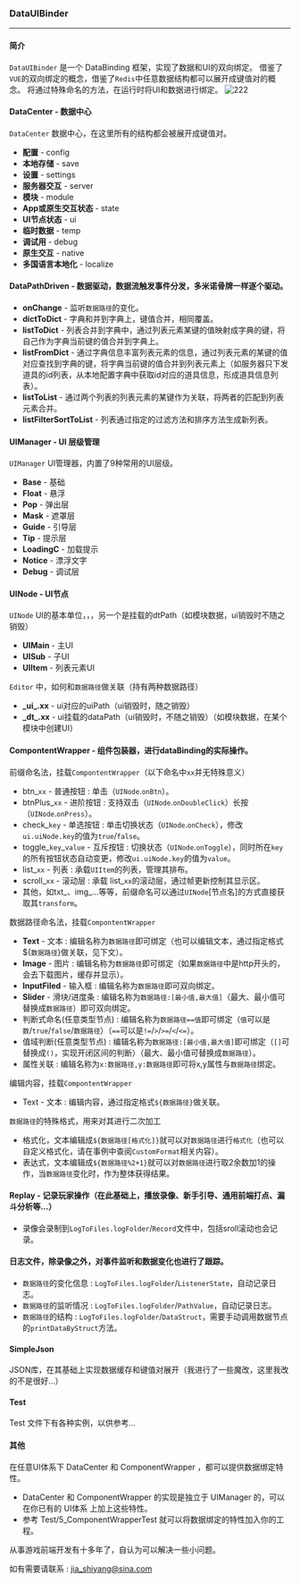 ### DataUIBinder

----



#### 简介

`DataUIBinder` 是一个 DataBinding 框架，实现了数据和UI的双向绑定。
借鉴了`VUE`的双向绑定的概念，借鉴了`Redis`中任意数据结构都可以展开成键值对的概念。
将通过特殊命名的方法，在运行时将UI和数据进行绑定。
![222](https://user-images.githubusercontent.com/32121702/147531259-9d3d5ca2-acc9-472c-8b51-450ae3022793.png)



#### DataCenter - 数据中心

`DataCenter` 数据中心，在这里所有的结构都会被展开成键值对。

* **配置** - config
* **本地存储** - save
* **设置** - settings
* **服务器交互** - server
* **模块** - module
* **App或原生交互状态** - state
* **UI节点状态** - ui
* **临时数据** - temp
* **调试用** - debug
* **原生交互** - native
* **多国语言本地化** - localize   

#### DataPathDriven - 数据驱动，数据流触发事件分发，多米诺骨牌一样逐个驱动。

* **onChange** - 监听`数据路径`的变化。
* **dictToDict** - 字典和并到字典上，键值合并，相同覆盖。
* **listToDict** - 列表合并到字典中，通过列表元素某键的值映射成字典的键，将自己作为字典当前键的值合并到字典上。
* **listFromDict** - 通过字典信息丰富列表元素的信息，通过列表元素的某键的值对应查找到字典的键，将字典当前键的值合并到列表元素上（如服务器只下发道具的id列表，从本地配置字典中获取id对应的道具信息，形成道具信息列表）。
* **listToList** - 通过两个列表的列表元素的某键作为关联，将两者的匹配到列表元素合并。
* **listFilterSortToList** - 列表通过指定的过滤方法和排序方法生成新列表。

#### UIManager - UI 层级管理

`UIManager` UI管理器，内置了9种常用的UI层级。

* **Base** - 基础
* **Float** - 悬浮
* **Pop** - 弹出层
* **Mask** - 遮罩层
* **Guide** - 引导层
* **Tip** - 提示层
* **LoadingC** - 加载提示
* **Notice** - 漂浮文字
* **Debug** - 调试层

#### UINode - UI节点

`UINode` UI的基本单位，，，另一个是挂载的dtPath（如模块数据，ui销毁时不随之销毁）

* **UIMain** - 主UI
* **UISub** - 子UI
* **UIItem** - 列表元素UI

`Editor` 中，如何和`数据路径`做关联（持有两种数据路径）

* **\_ui\_.xx** - ui对应的uiPath（ui销毁时，随之销毁）
* **\_dt\_.xx** - ui挂载的dataPath（ui销毁时，不随之销毁）（如模块数据，在某个模块中创建UI）



#### CompontentWrapper - 组件包装器，进行dataBinding的实际操作。

前缀命名法，挂载`CompontentWrapper`（以下命名中`xx`并无特殊意义）

* btn_`xx` - 普通按钮 : 单击（`UINode`.`onBtn`）。
* btnPlus_`xx` - 进阶按钮 : 支持双击（`UINode`.`onDoubleClick`）长按（`UINode`.`onPress`）。
* check_`key` - 单选按钮 : 单击切换状态（`UINode`.`onCheck`），修改`ui.uiNode.key`的值为`true`/`false`。
* toggle\_`key`\_`value` - 互斥按钮 : 切换状态（`UINode`.`onToggle`），同时所在`key`的所有按钮状态自动变更，修改`ui.uiNode.key`的值为`value`。
* list_`xx` - 列表 : 承载`UIItem`的列表，管理其排布。
* scroll_`xx` - 滚动层 : 承载 list_`xx`的滚动层，通过帧更新控制其显示区。
* 其他，如txt_、img_...等等，前缀命名可以通过`UINode`\[节点名\]的方式直接获取其`transform`。

数据路径命名法，挂载`CompontentWrapper`

* **Text** - 文本 :  编辑名称为`数据路径`即可绑定（也可以编辑文本，通过指定格式${`数据路径`}做关联，见下文）。
* **Image** - 图片 : 编辑名称为`数据路径`即可绑定（如果`数据路径`中是http开头的，会去下载图片，缓存并显示）。
* **InputFiled** - 输入框 : 编辑名称为`数据路径`即可双向绑定。
* **Slider** - 滑块/进度条 : 编辑名称为`数据路径:[最小值,最大值]`（最大、最小值可替换成`数据路径`）即可双向绑定。
* 判断式命名(任意类型节点) : 编辑名称为`数据路径==值`即可绑定（`值`可以是`数`/`true`/`false`/`数据路径`）（`==`可以是`!=`/`>`/`>=`/`<`/`<=`）。
* 值域判断(任意类型节点) : 编辑名称为`数据路径:[最小值,最大值]`即可绑定（`[]`可替换成`()`，实现开闭区间的判断）（最大、最小值可替换成`数据路径`）。
* 属性关联 : 编辑名称为`x:数据路径,y:数据路径`即可将x,y属性与`数据路径`绑定。


编辑内容，挂载`CompontentWrapper`

* Text - 文本 : 编辑内容，通过指定格式`${数据路径}`做关联。

`数据路径`的特殊格式，用来对其进行二次加工

* 格式化，文本编辑成`${数据路径[格式化]}`就可以对`数据路径`进行`格式化`（也可以自定义格式化，请在事例中查阅`CustomFormat`相关内容）。
* 表达式，文本编辑成`${数据路径%2+1}`就可以对`数据路径`进行取2余数加1的操作，当`数据路径`变化时，作为整体获得结果。


#### Replay - 记录玩家操作（在此基础上，播放录像、新手引导、通用前端打点、漏斗分析等...）

* 录像会录制到`LogToFiles.logFolder`/`Record`文件中，包括sroll滚动也会记录。


#### 日志文件，除录像之外，对事件监听和数据变化也进行了跟踪。

* `数据路径`的变化信息 : `LogToFiles.logFolder`/`ListenerState`，自动记录日志。
* `数据路径`的监听情况 : `LogToFiles.logFolder`/`PathValue`，自动记录日志。
* `数据路径`的结构 : `LogToFiles.logFolder`/`DataStruct`，需要手动调用数据节点的`printDataByStruct`方法。



#### SimpleJson

JSON库，在其基础上实现数据缓存和键值对展开（我进行了一些魔改，这里我改的不是很好...）



#### Test

Test 文件下有各种实例，以供参考...



#### 其他

在任意UI体系下 DataCenter 和 ComponentWrapper ，都可以提供数据绑定特性。

* DataCenter 和 ComponentWrapper 的实现是独立于 UIManager 的，可以在你已有的 UI体系 上加上这些特性。
* 参考 Test/5_ComponentWrapperTest 就可以将数据绑定的特性加入你的工程。



从事游戏前端开发有十多年了，自认为可以解决一些小问题。

如有需要请联系 : jia_shiyang@sina.com
